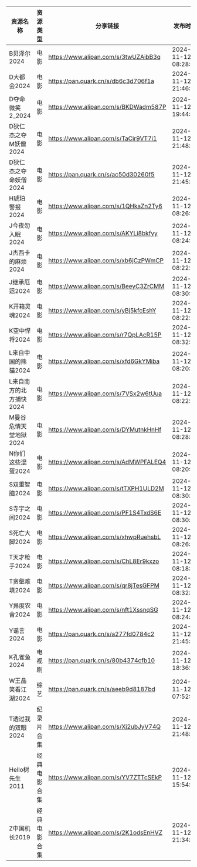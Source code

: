| 资源名称           | 资源类型   | 分享链接                                 | 发布时间                |
| -------------- | ------ | ------------------------------------ | ------------------- |
| B贝泽尔2024       | 电影     | https://www.alipan.com/s/3twUZAibB3q | 2024-11-12 08:28:12 |
| D大都会2024       | 电影     | https://pan.quark.cn/s/db6c3d706f1a  | 2024-11-12 21:46:09 |
| D夺命微笑2_2024    | 电影     | https://www.alipan.com/s/BKDWadm587P | 2024-11-12 19:44:13 |
| D狄仁杰之夺M妖僧2024  | 电影     | https://www.alipan.com/s/TaCir9VT7i1 | 2024-11-12 21:48:16 |
| D狄仁杰之夺命妖僧2024  | 电影     | https://pan.quark.cn/s/ac50d30260f5  | 2024-11-12 21:45:40 |
| H琥珀警报2024      | 电影     | https://www.alipan.com/s/1QHkaZn2Ty6 | 2024-11-12 08:26:11 |
| J今夜勿入眠2024     | 电影     | https://www.alipan.com/s/AKYLi8bkfyy | 2024-11-12 08:24:11 |
| J杰西卡的麻烦2024    | 电影     | https://www.alipan.com/s/xb6jCzPWmCP | 2024-11-12 08:22:16 |
| J继承厄运2024      | 电影     | https://www.alipan.com/s/BeeyC3ZrCMM | 2024-11-12 08:30:15 |
| K开箱灵魂2024      | 电影     | https://www.alipan.com/s/yBj5kfcEshY | 2024-11-12 08:22:13 |
| K空中悍将2024      | 电影     | https://www.alipan.com/s/r7QpLAcR15P | 2024-11-12 08:32:11 |
| L来自中国的熊猫2024   | 电影     | https://www.alipan.com/s/xfd6GkYMiba | 2024-11-12 08:20:11 |
| L来自南方的北方捕快2024 | 电影     | https://www.alipan.com/s/7VSx2w6tUua | 2024-11-12 08:22:19 |
| M曼谷危情天堂地狱2024  | 电影     | https://www.alipan.com/s/DYMutnkHnHf | 2024-11-12 08:28:15 |
| N你们这些混蛋2024    | 电影     | https://www.alipan.com/s/AdMWPFALEQ4 | 2024-11-12 08:20:15 |
| S双重智脑2024      | 电影     | https://www.alipan.com/s/tTXPH1ULD2M | 2024-11-12 08:30:11 |
| S寺宇之间2024      | 电影     | https://www.alipan.com/s/PF1S4TxdS6E | 2024-11-12 08:30:18 |
| S死亡大脚2024      | 电影     | https://www.alipan.com/s/xhwpRuehsbL | 2024-11-12 08:26:14 |
| T天才枪手2024      | 电影     | https://www.alipan.com/s/ChL8Er9kxzo | 2024-11-12 08:18:10 |
| T贪壑难填2024      | 电影     | https://www.alipan.com/s/qr8jTesGFPM | 2024-11-12 08:32:14 |
| Y异度农舍2024      | 电影     | https://www.alipan.com/s/nft1XssnqSG | 2024-11-12 08:24:19 |
| Y谣言2024        | 电影     | https://pan.quark.cn/s/a277fd0784c2  | 2024-11-12 21:45:53 |
| K孔雀鱼2024       | 电视剧    | https://pan.quark.cn/s/80b4374cfb10  | 2024-11-12 18:36:13 |
| W王晶笑看江湖2024    | 综艺     | https://pan.quark.cn/s/aeeb9d8187bd  | 2024-11-12 07:52:53 |
| T透过我的双眼2024    | 纪录片合集  | https://www.alipan.com/s/Xj2ubJyV74Q | 2024-11-12 21:48:13 |
| Hello树先生2011   | 经典电影合集 | https://www.alipan.com/s/YV7ZTTcSEkP | 2024-11-12 15:54:13 |
| Z中国机长2019      | 经典电影合集 | https://www.alipan.com/s/2K1odsEnHVZ | 2024-11-12 21:34:10 |
